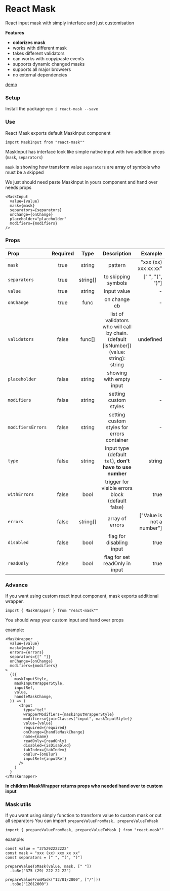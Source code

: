 # React Mask

React input mask with simply interface and just customisation

**Features** 

- **colorizes mask**
- works with different mask
- takes different validators 
- can works with copy/paste events
- supports dynamic changed masks
- supports all major browsers
- no external dependencies

[demo](https://mask-52cec.firebaseapp.com/)
 

### Setup

Install the package
`npm i react-mask --save`

### Use

React Mask exports default MaskInput component

`import MaskInput from "react-mask""`

MaskInput has interface look like simple native input with two addition props (`mask`, `separators`)

`mask` is showing how transform value
`separators` are array of symbols who must be a skipped

We just should need paste MaskInput in yours component and hand over needs props 

```
<MaskInput
  value={value}
  mask={mask}
  separators={separators}
  onChange={onChange}
  placeholder="placeholder"
  modifiers={modifiers}
/>
```

### Props

| Prop | Required | Type | Description | Example |
| :--- | :---: | :---: | :---: | ---: |
| `mask` | true | string | pattern | "xxx (xx) xxx xx xx" |
| `separators` | true | string[] | to skipping symbols | [" ", "(", ")"] |
| `value` | true | string | input value | - |
| `onChange` | true | func | on change cb | - |
| `validators` | false | func[] | list of validators who will call by chain. (default [isNumber]) (value: string): string | undefined | [isNumber] |
| `placeholder` | false | string | showing with empty input | - |
| `modifiers` | false | string | setting custom styles | - |
| `modifiersErrors` | false | string | setting custom styles for errors container | - |
| `type` | false | string | input type (default `tel`), **don't have to use number** | string |
| `withErrors` | false | bool | trigger for visible errors block (default false) | true |
| `errors` | false | string[] | array of errors | ["Value is not a number"] |
| `disabled` | false | bool | flag for disabling input | true |
| `readOnly` | false | bool | flag for set readOnly in input | true |


### Advance

If you want using custom react input component, mask exports additional wrapper.

`import { MaskWrapper } from "react-mask""`

You should wrap your custom input and hand over props

example:

```
<MaskWrapper
  value={value}
  mask={mask}
  errors={errors}
  separators={[" "]}
  onChange={onChange}
  modifiers={modifiers}
>
  {({
    maskInputStyle,
    maskInputWrapperStyle,
    inputRef,
    value,
    handleMaskChange,
  }) => (
      <Input
        type="tel"
        wrapperModifiers={maskInputWrapperStyle}
        modifiers={joinClasses("input", maskInputStyle)}
        value={value}
        required={required}
        onChange={handleMaskChange}
        name={name}
        readOnly={readOnly}
        disabled={isDisabled}
        tabIndex={tabIndex}
        onBlur={onBlur}
        inputRef={inputRef}
      />
    )
  }
</MaskWrapper>
```

**In children MaskWrapper returns props who needed hand over to custom input**

### Mask utils

If you want using simply function to transform value to custom mask or cut all separators
You can import `prepareValueFromMask, prepareValueToMask`  

`import { prepareValueFromMask, prepareValueToMask } from "react-mask""`

example:

```
const value = "375292222222"
const mask = "xxx (xx) xxx xx xx"
const separators = [" ", "(", ")"]

prepareValueToMask(value, mask, [" "])
  .toBe("375 (29) 222 22 22")
```

```
prepareValueFromMask("12/01/2000", ["/"]))
  .toBe("12012000")
```
